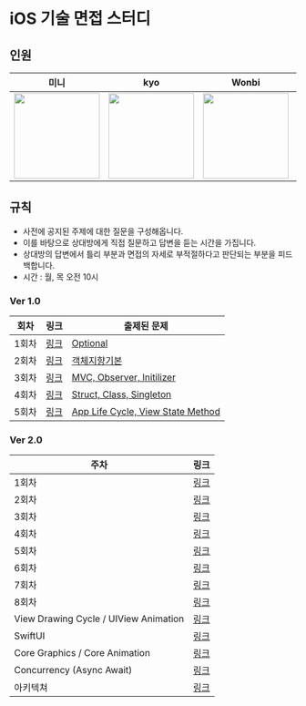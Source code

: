 # iOS 기술 면접 스터디

## 인원
| 미니 | kyo | Wonbi | 하모 | 준호 |
| :----: | :----: | :----: | :----: | :----: |
| <image src="https://avatars.githubusercontent.com/u/52390923?v=4" width="150px"/> | <image src="https://avatars.githubusercontent.com/u/59204352?v=4" width="150px"/> | <image src="https://avatars.githubusercontent.com/u/88074999?v=4" width="150px"/> | <image src="https://avatars.githubusercontent.com/u/85005933?v=4" width="150px"/> | <image src="https://avatars.githubusercontent.com/u/48776496?v=4" width="150px"/> |

## 규칙
  - 사전에 공지된 주제에 대한 질문을 구성해옵니다.
  - 이를 바탕으로 상대방에게 직접 질문하고 답변을 듣는 시간을 가집니다.
  - 상대방의 답변에서 틀리 부분과 면접의 자세로 부적절하다고 판단되는 부분을 피드백합니다.
  - 시간 : 월, 목 오전 10시

### Ver 1.0
|회차|링크|출제된 문제|
|---|---|---|
|1회차|[링크](https://github.com/Interview777/Interview_iOS/discussions/3)|[Optional](https://github.com/Interview777/Interview_iOS/blob/main/Optional.md)|
|2회차|[링크](https://github.com/Interview777/Interview_iOS/discussions/4)|[객체지향기본](https://github.com/Interview777/Interview_iOS/blob/main/객체지향기본.md)|
|3회차|[링크](https://github.com/Interview777/Interview_iOS/discussions/5)|[MVC, Observer, Initilizer](https://github.com/Interview777/Interview_iOS/blob/main/MVC%2C%20Observer%2C%20Initializer.md)|
|4회차|[링크](https://github.com/Interview777/Interview_iOS/discussions/6)|[Struct, Class, Singleton](https://github.com/Interview777/Interview_iOS/blob/main/구조체%2C%20클래스%2C%20Singleton.md)|
|5회차|[링크](https://github.com/Interview777/Interview_iOS/discussions/7)|[App Life Cycle, View State Method](https://github.com/Interview777/Interview_iOS/blob/main/AppLifeCycle%2C%20ViewStateMethod.md)|

### Ver 2.0
|주차|링크|
|---|---|
|1회차|[링크](https://github.com/Interview777/Interview_iOS/discussions/8)|
|2회차|[링크](https://github.com/Interview777/Interview_iOS/discussions/9)|
|3회차|[링크](https://github.com/Interview777/Interview_iOS/discussions/10)|
|4회차|[링크](https://github.com/Interview777/Interview_iOS/discussions/12)|
|5회차|[링크](https://github.com/Interview777/Interview_iOS/discussions/10)|
|6회차|[링크](https://github.com/Interview777/Interview_iOS/discussions/12)|
|7회차|[링크](https://github.com/Interview777/Interview_iOS/discussions/14)|
|8회차|[링크](https://github.com/Interview777/Interview_iOS/discussions/15)|
|View Drawing Cycle / UIView Animation|[링크](https://github.com/Interview777/Interview_iOS/discussions/9)|
|SwiftUI|[링크](https://github.com/Interview777/Interview_iOS/discussions/10)|
|Core Graphics / Core Animation|[링크](https://github.com/Interview777/Interview_iOS/discussions/12)|
|Concurrency (Async Await)|[링크](https://github.com/Interview777/Interview_iOS/discussions/12)|
|아키텍쳐|[링크](https://github.com/Interview777/Interview_iOS/discussions/14)|
